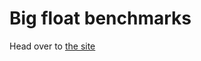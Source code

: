 # Big float benchmarks

Head over to [the site](https://github.com/FlorisSteenkamp/big-float-benchmark)